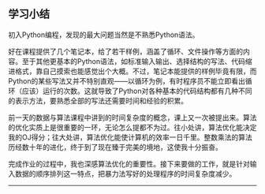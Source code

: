## 学习小结

初入Python编程，发现的最大问题当然是不熟悉Python语法。

好在课程提供了几个笔记本，给了若干样例，涵盖了循环、文件操作等方面的内容。至于其他更基本的Python语法，如标准输入输出、选择结构的写法、代码缩进格式，靠自己摸索也能感觉出个大概。不过，笔记本能提供的样例毕竟有限，而Python的某些写法又并不特别直观——以循环为例，有时程序员不能立即看出循环（应该）运行的次数。这就导致了Python对各种基本的代码结构都有几种不同的表示方法，要熟悉全部的写法还需要时间和经验的积累。

前一天的数据与算法课程中讲到的时间复杂度的概念，课上又一次被提出来。算法的优化实质上是很重要的一环，无论怎么提都不为过。往小处讲，算法优化能决定我的OJ得分；往大处讲，算法优化能使计算机的效率一日千里。整数乘法的算法历经数十年的进化，终于到了现在臻于完美的境地，这使我十分振奋。

完成作业的过程中，我也深感算法优化的重要性。接下来要做的工作，就是针对输入数据的顺序排列这一特点，把暴力法写好的处理程序的时间复杂度减少。

----

